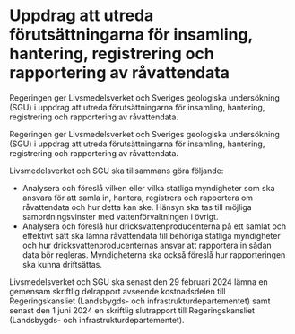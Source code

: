 # Uppdrag att utreda förutsättningarna för insamling, hantering, registrering och rapportering av råvattendata

Regeringen ger Livsmedelsverket och Sveriges geologiska undersökning (SGU) i uppdrag att utreda förutsättningarna för insamling, hantering, registrering och rapportering av råvattendata.

Regeringen ger Livsmedelsverket och Sveriges geologiska undersökning (SGU) i uppdrag att utreda förutsättningarna för insamling, hantering, registrering och rapportering av råvattendata.

Livsmedelsverket och SGU ska tillsammans göra följande:

* Analysera och föreslå vilken eller vilka statliga myndigheter som ska
ansvara för att samla in, hantera, registrera och rapportera om
råvattendata och hur detta kan ske. Hänsyn ska tas till möjliga
samordningsvinster med vattenförvaltningen i övrigt.
* Analysera och föreslå hur dricksvattenproducenterna på ett samlat och
effektivt sätt ska lämna råvattendata till behöriga statliga myndigheter
och hur dricksvattenproducenternas ansvar att rapportera in sådan data bör regleras. Myndigheterna ska också föreslå hur rapporteringen ska
kunna driftsättas.

Livsmedelsverket och SGU ska senast den 29 februari 2024 lämna en gemensam skriftlig delrapport avseende kostnadsdelen till Regeringskansliet (Landsbygds- och infrastrukturdepartementet) samt senast den 1 juni 2024 en skriftlig slutrapport till Regeringskansliet (Landsbygds- och infrastrukturdepartementet).
